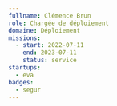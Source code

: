 ```yaml
---
fullname: Clémence Brun
role: Chargée de déploiement
domaine: Déploiement
missions:
  - start: 2022-07-11
    end: 2023-07-11
    status: service
startups:
  - eva
badges:
  - segur
---
```


